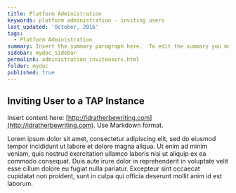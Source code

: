 ```yaml
---
title: Platform Administration
keywords: platform administration - inviting users
last_updated: 'October, 2016'
tags:
  - Platform Administration
summary: Insert the summary paragraph here.  To edit the summary you must edit the meta data for this post. 
sidebar: mydoc_sidebar
permalink: administration_inviteusers.html
folder: mydoc
published: true
---
```


## Inviting User to a TAP Instance

Insert content here: [http://idratherbewriting.com](http://idratherbewriting.com). Use Markdown format.

Lorem ipsum dolor sit amet, consectetur adipiscing elit, sed do eiusmod tempor incididunt ut labore et dolore magna aliqua. Ut enim ad minim veniam, quis nostrud exercitation ullamco laboris nisi ut aliquip ex ea commodo consequat. Duis aute irure dolor in reprehenderit in voluptate velit esse cillum dolore eu fugiat nulla pariatur. Excepteur sint occaecat cupidatat non proident, sunt in culpa qui officia deserunt mollit anim id est laborum.
